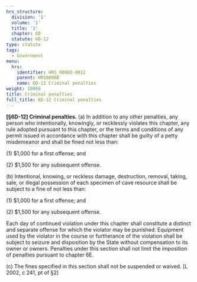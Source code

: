 ```yaml
---
hrs_structure:
  division: '1'
  volume: '1'
  title: '1'
  chapter: 6D
  statute: 6D-12
type: statute
tags:
  - Government
menu:
  hrs:
    identifier: HRS_0006D-0012
    parent: HRS0006D
    name: 6D-12 Criminal penalties
weight: 10060
title: Criminal penalties
full_title: 6D-12 Criminal penalties
---
```

**[§6D-12] Criminal penalties.** (a) In addition to any other penalties, any person who intentionally, knowingly, or recklessly violates this chapter, any rule adopted pursuant to this chapter, or the terms and conditions of any permit issued in accordance with this chapter shall be guilty of a petty misdemeanor and shall be fined not less than:

(1) $1,000 for a first offense; and

(2) $1,500 for any subsequent offense.

(b) Intentional, knowing, or reckless damage, destruction, removal, taking, sale, or illegal possession of each specimen of cave resource shall be subject to a fine of not less than:

(1) $1,000 for a first offense; and

(2) $1,500 for any subsequent offense.

Each day of continued violation under this chapter shall constitute a distinct and separate offense for which the violator may be punished. Equipment used by the violator in the course or furtherance of the violation shall be subject to seizure and disposition by the State without compensation to its owner or owners. Penalties under this section shall not limit the imposition of penalties pursuant to chapter 6E.

(c) The fines specified in this section shall not be suspended or waived. [L 2002, c 241, pt of §2]